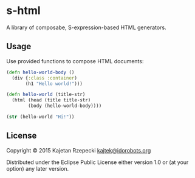 # s-html

A library of composabe, S-expression-based HTML generators.

## Usage

Use provided functions to compose HTML documents:


``` clojure
(defn hello-world-body ()
  (div {:class :container)
       (h1 "Hello world!")))

(defn hello-world (title-str)
  (html (head (title title-str)
        (body (hello-world-body))))

(str (hello-world "Hi!"))
```

## License

Copyright © 2015 Kajetan Rzepecki <kajtek@idorobots.org>

Distributed under the Eclipse Public License either version 1.0 or (at
your option) any later version.
